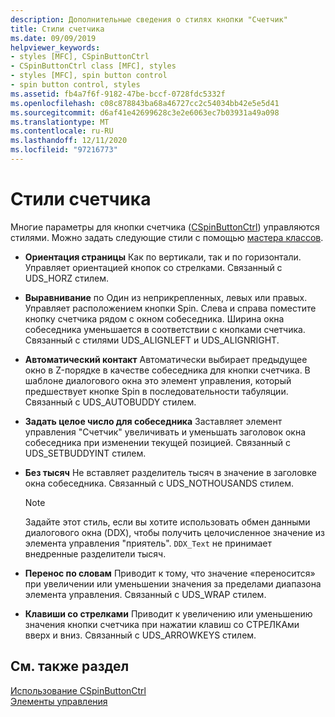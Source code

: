 ```yaml
---
description: Дополнительные сведения о стилях кнопки "Счетчик"
title: Стили счетчика
ms.date: 09/09/2019
helpviewer_keywords:
- styles [MFC], CSpinButtonCtrl
- CSpinButtonCtrl class [MFC], styles
- styles [MFC], spin button control
- spin button control, styles
ms.assetid: fb4a7f6f-9182-47be-bccf-0728fdc5332f
ms.openlocfilehash: c08c878843ba68a46727cc2c54034bb42e5e5d41
ms.sourcegitcommit: d6af41e42699628c3e2e6063ec7b03931a49a098
ms.translationtype: MT
ms.contentlocale: ru-RU
ms.lasthandoff: 12/11/2020
ms.locfileid: "97216773"
---
```

# <a name="spin-button-styles"></a>Стили счетчика

Многие параметры для кнопки счетчика ([CSpinButtonCtrl](../mfc/reference/cspinbuttonctrl-class.md)) управляются стилями. Можно задать следующие стили с помощью [мастера классов](reference/mfc-class-wizard.md).

- **Ориентация страницы** Как по вертикали, так и по горизонтали. Управляет ориентацией кнопок со стрелками. Связанный с UDS_HORZ стилем.

- **Выравнивание** по Один из неприкрепленных, левых или правых. Управляет расположением кнопки Spin. Слева и справа поместите кнопку счетчика рядом с окном собеседника. Ширина окна собеседника уменьшается в соответствии с кнопками счетчика. Связанный с стилями UDS_ALIGNLEFT и UDS_ALIGNRIGHT.

- **Автоматический контакт** Автоматически выбирает предыдущее окно в Z-порядке в качестве собеседника для кнопки счетчика. В шаблоне диалогового окна это элемент управления, который предшествует кнопке Spin в последовательности табуляции. Связанный с UDS_AUTOBUDDY стилем.

- **Задать целое число для собеседника** Заставляет элемент управления "Счетчик" увеличивать и уменьшать заголовок окна собеседника при изменении текущей позицией. Связанный с UDS_SETBUDDYINT стилем.

- **Без тысяч** Не вставляет разделитель тысяч в значение в заголовке окна собеседника. Связанный с UDS_NOTHOUSANDS стилем.

    > [!NOTE]
    >  Задайте этот стиль, если вы хотите использовать обмен данными диалогового окна (DDX), чтобы получить целочисленное значение из элемента управления "приятель". `DDX_Text` не принимает внедренные разделители тысяч.

- **Перенос по словам** Приводит к тому, что значение «переносится» при увеличении или уменьшении значения за пределами диапазона элемента управления. Связанный с UDS_WRAP стилем.

- **Клавиши со стрелками** Приводит к увеличению или уменьшению значения кнопки счетчика при нажатии клавиш со СТРЕЛКАми вверх и вниз. Связанный с UDS_ARROWKEYS стилем.

## <a name="see-also"></a>См. также раздел

[Использование CSpinButtonCtrl](../mfc/using-cspinbuttonctrl.md)<br/>
[Элементы управления](../mfc/controls-mfc.md)
